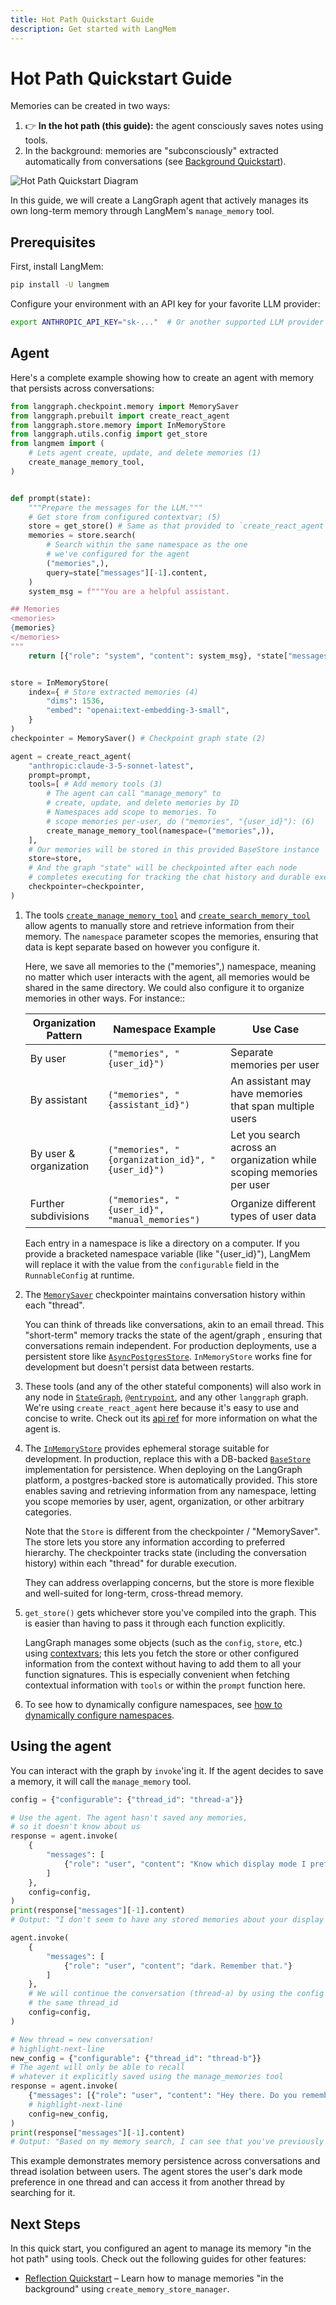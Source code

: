 ```yaml
---
title: Hot Path Quickstart Guide
description: Get started with LangMem
---
```


# Hot Path Quickstart Guide

Memories can be created in two ways:

1. 👉 **In the hot path (this guide):** the agent consciously saves notes using tools.
2. In the background: memories are "subconsciously" extracted automatically from conversations (see [Background Quickstart](background_quickstart.md)).

![Hot Path Quickstart Diagram](concepts/img/hot_path_vs_background.png)

In this guide, we will create a LangGraph agent that actively manages its own long-term memory through LangMem's `manage_memory` tool.

## Prerequisites

First, install LangMem:

```bash
pip install -U langmem
```

Configure your environment with an API key for your favorite LLM provider:

```bash
export ANTHROPIC_API_KEY="sk-..."  # Or another supported LLM provider
```

## Agent

Here's a complete example showing how to create an agent with memory that persists across conversations:

```python hl_lines="16-20 42-46"
from langgraph.checkpoint.memory import MemorySaver
from langgraph.prebuilt import create_react_agent
from langgraph.store.memory import InMemoryStore
from langgraph.utils.config import get_store 
from langmem import (
    # Lets agent create, update, and delete memories (1)
    create_manage_memory_tool,
)


def prompt(state):
    """Prepare the messages for the LLM."""
    # Get store from configured contextvar; (5)
    store = get_store() # Same as that provided to `create_react_agent`
    memories = store.search(
        # Search within the same namespace as the one
        # we've configured for the agent
        ("memories",),
        query=state["messages"][-1].content,
    )
    system_msg = f"""You are a helpful assistant.

## Memories
<memories>
{memories}
</memories>
"""
    return [{"role": "system", "content": system_msg}, *state["messages"]]


store = InMemoryStore(
    index={ # Store extracted memories (4)
        "dims": 1536,
        "embed": "openai:text-embedding-3-small",
    }
) 
checkpointer = MemorySaver() # Checkpoint graph state (2)

agent = create_react_agent( 
    "anthropic:claude-3-5-sonnet-latest",
    prompt=prompt,
    tools=[ # Add memory tools (3)
        # The agent can call "manage_memory" to
        # create, update, and delete memories by ID
        # Namespaces add scope to memories. To
        # scope memories per-user, do ("memories", "{user_id}"): (6)
        create_manage_memory_tool(namespace=("memories",)),
    ],
    # Our memories will be stored in this provided BaseStore instance
    store=store,
    # And the graph "state" will be checkpointed after each node
    # completes executing for tracking the chat history and durable execution
    checkpointer=checkpointer, 
)
```

1. The tools [`create_manage_memory_tool`](reference/tools.md#langmem.create_manage_memory_tool) and [`create_search_memory_tool`](reference/tools.md#langmem.create_search_memory_tool) allow agents to manually store and retrieve information from their memory. The `namespace` parameter scopes the memories, ensuring that data is kept separate based on however you configure it.

    Here, we save all memories to the ("memories",) namespace, meaning no matter which user interacts with the agent, all memories would be shared in the same directory. We could also configure it to organize memories in other ways. For instance::

    | Organization Pattern | Namespace Example | Use Case |
    |---------------------|------------------|-----------|
    | By user | `("memories", "{user_id}")` | Separate memories per user |
    | By assistant | `("memories", "{assistant_id}")` | An assistant may have memories that span multiple users |
    | By user & organization | `("memories", "{organization_id}", "{user_id}")` | Let you search across an organization while scoping memories per user |
    | Further subdivisions | `("memories", "{user_id}", "manual_memories")` | Organize different types of user data |

    Each entry in a namespace is like a directory on a computer. If you provide a bracketed namespace variable (like "{user_id}"), LangMem will replace it with the value from the `configurable` field in the `RunnableConfig` at runtime.

2. The [`MemorySaver`](https://langchain-ai.github.io/langgraph/reference/checkpoints/) checkpointer maintains conversation history within each "thread". 

    You can think of threads like conversations, akin to an email thread. This "short-term" memory tracks the state of the agent/graph , ensuring that conversations remain independent. For production deployments, use a persistent store like [`AsyncPostgresStore`](https://langchain-ai.github.io/langgraph/reference/store/#langgraph.store.postgres.AsyncPostgresStore). `InMemoryStore` works fine for development but doesn't persist data between restarts.

3. These tools (and any of the other stateful components) will also work in any node in [`StateGraph`](https://langchain-ai.github.io/langgraph/reference/graphs/#langgraph.graph.state.StateGraph), [`@entrypoint`](https://langchain-ai.github.io/langgraph/reference/func/#langgraph.func.entrypoint), and any other `langgraph` graph. We're using `create_react_agent` here because it's easy to use and concise to write. Check out its [api ref](https://langchain-ai.github.io/langgraph/reference/prebuilt/?h=create+react#langgraph.prebuilt.chat_agent_executor.create_react_agent) for more information on what the agent is.

4. The [`InMemoryStore`](https://langchain-ai.github.io/langgraph/reference/store/#langgraph.store.postgres.PostgresStore.asearch) provides ephemeral storage suitable for development. In production, replace this with a DB-backed [`BaseStore`](https://langchain-ai.github.io/langgraph/reference/store/#langgraph.store.base.BaseStore) implementation for persistence. When deploying on the LangGraph platform, a postgres-backed store is automatically provided. This store enables saving and retrieving information from any namespace, letting you scope memories by user, agent, organization, or other arbitrary categories.

    Note that the `Store` is different from the checkpointer / "MemorySaver". The store lets you store any information according to preferred hierarchy. The checkpointer tracks state (including the conversation history) within each "thread" for durable execution.

    They can address overlapping concerns, but the store is more flexible and well-suited for long-term, cross-thread memory.

5. `get_store()` gets whichever store you've compiled into the graph. This is easier than having to pass it through each function explicitly.

    LangGraph manages some objects (such as the `config`, `store`, etc.) using [contextvars](https://docs.python.org/3/library/contextvars.html); this lets you fetch the store or other configured information from the context without having to add them to all your function signatures. This is especially convenient when fetching contextual information with `tools` or within the `prompt` function here.

6. To see how to dynamically configure namespaces, see [how to dynamically configure namespaces](guides/dynamically_configure_namespaces.md).

## Using the agent

You can interact with the graph by `invoke`'ing it.
If the agent decides to save a memory, it will call the `manage_memory` tool.

```python
config = {"configurable": {"thread_id": "thread-a"}}

# Use the agent. The agent hasn't saved any memories,
# so it doesn't know about us
response = agent.invoke(
    {
        "messages": [
            {"role": "user", "content": "Know which display mode I prefer?"}
        ]
    },
    config=config,
)
print(response["messages"][-1].content)
# Output: "I don't seem to have any stored memories about your display mode preferences..."

agent.invoke(
    {
        "messages": [
            {"role": "user", "content": "dark. Remember that."}
        ]
    },
    # We will continue the conversation (thread-a) by using the config with
    # the same thread_id
    config=config,
)

# New thread = new conversation!
# highlight-next-line
new_config = {"configurable": {"thread_id": "thread-b"}}
# The agent will only be able to recall
# whatever it explicitly saved using the manage_memories tool
response = agent.invoke(
    {"messages": [{"role": "user", "content": "Hey there. Do you remember me? What are my preferences?"}]},
    # highlight-next-line
    config=new_config,
)
print(response["messages"][-1].content)
# Output: "Based on my memory search, I can see that you've previously indicated a preference for dark display mode..."
```

This example demonstrates memory persistence across conversations and thread isolation between users. The agent stores the user's dark mode preference in one thread and can access it from another thread by searching for it.


## Next Steps

In this quick start, you configured an agent to manage its memory "in the hot path" using tools. Check out the following guides for other features:

- [Reflection Quickstart](background_quickstart.md) – Learn how to manage memories "in the background" using `create_memory_store_manager`.